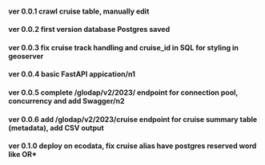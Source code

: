 #### ver 0.0.1 crawl cruise table, manually edit

#### ver 0.0.2 first version database Postgres saved

#### ver 0.0.3 fix cruise track handling and cruise_id in SQL for styling in geoserver

#### ver 0.0.4 basic FastAPI appication/n1

#### ver 0.0.5 complete /glodap/v2/2023/ endpoint for connection pool, concurrency and add Swagger/n2

#### ver 0.0.6 add /glodap/v2/2023/cruise endpoint for cruise summary table (metadata), add CSV output

#### ver 0.1.0 deploy on ecodata, fix cruise alias have postgres reserved word like OR*

